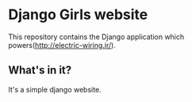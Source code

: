 # Django Girls website




This repository contains the Django application which powers(http://electric-wiring.ir/).

## What's in it?

It's a simple django website.

